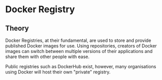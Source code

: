 # Docker Registry

## Theory

Docker Registries, at their fundamental, are used to store and provide published Docker images for use. Using repositories, creators of Docker images can switch between multiple versions of their applications and share them with other people with ease.

Public registries such as DockerHub exist, however, many organisations using Docker will host their own "private" registry.
